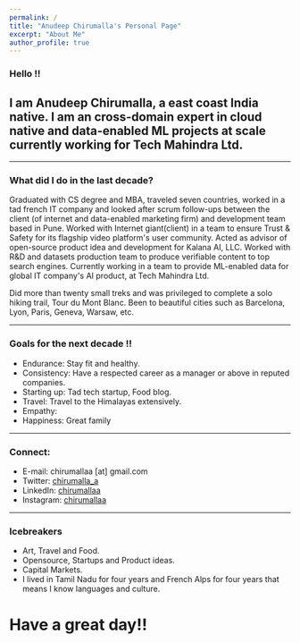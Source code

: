 ```yaml
---
permalink: /
title: "Anudeep Chirumalla's Personal Page"
excerpt: "About Me"
author_profile: true
---
```



### Hello !!
## I am Anudeep Chirumalla, a east coast India native. I am an cross-domain expert in cloud native and data-enabled ML projects at scale currently working for Tech Mahindra Ltd.


---
### What did I do in the last decade?

Graduated with CS degree and MBA, traveled seven countries, worked in a tad french IT company and looked after scrum follow-ups between the client (of internet and data-enabled marketing firm) and development team based in Pune. Worked with Internet giant(client) in a team to ensure Trust & Safety for its flagship video platform's user community. Acted as advisor of open-source product idea and development for Kalana AI, LLC. Worked with R&D and datasets production team to produce verifiable content to top search engines. Currently working in a team to provide ML-enabled data for global IT company's AI product, at Tech Mahindra Ltd.

Did more than twenty small treks and was privileged to complete a solo hiking trail, Tour du Mont Blanc. Been to beautiful cities such as Barcelona, Lyon, Paris, Geneva, Warsaw, etc.


---

### Goals for the next decade !!


* Endurance: Stay fit and healthy.
* Consistency: Have a respected career as a manager or above in reputed companies.
* Starting up: Tad tech startup, Food blog.
* Travel: Travel to the Himalayas extensively.
* Empathy:
* Happiness: Great family

 
---

### Connect:

* E-mail: chirumallaa [at] gmail.com
* Twitter: [chirumalla_a](http://twitter.com/chirumalla_a)
* LinkedIn: [chirumallaa](http://www.linkedin.com/in/chirumallaa)
* Instagram: [chirumallaa](http://www.instagram.com/chirumallaa)


---




### Icebreakers

* Art, Travel and Food. 
* Opensource, Startups and Product ideas.
* Capital Markets.
* I lived in Tamil Nadu for four years and French Alps for four years that means I know languages and culture.



# Have a great day!!
